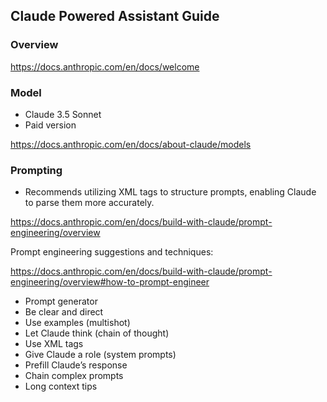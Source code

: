 ## Claude Powered Assistant Guide

### Overview

https://docs.anthropic.com/en/docs/welcome

### Model

- Claude 3.5 Sonnet
- Paid version 

https://docs.anthropic.com/en/docs/about-claude/models

### Prompting

- Recommends utilizing XML tags to structure prompts, enabling Claude to parse them more accurately.

https://docs.anthropic.com/en/docs/build-with-claude/prompt-engineering/overview

Prompt engineering suggestions and techniques:

https://docs.anthropic.com/en/docs/build-with-claude/prompt-engineering/overview#how-to-prompt-engineer

- Prompt generator
- Be clear and direct
- Use examples (multishot)
- Let Claude think (chain of thought)
- Use XML tags
- Give Claude a role (system prompts)
- Prefill Claude’s response
- Chain complex prompts
- Long context tips